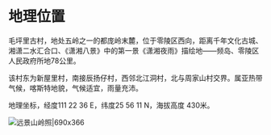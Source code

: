 #  地理位置

毛坪里古村，地处五岭之一的都庞岭末麓，位于零陵区西向，距离千年文化古城、湘潇二水汇合口、《潇湘八景》中的第一景《潇湘夜雨》描绘地——频岛、零陵区人民政府所地78公里。

该村东为新屋里村，南接辰扬仔村，西邻北江洞村，北与周家山村交界。属亚热带气候，喀斯特地貌，气候适宜，雨量充沛。

地理坐标，经度111  22  36 E，纬度25  56  11 N，海拔高度 430米。

![远景山岭照|690x366](https://cdn.ossez.com/discourse-uploads/original/2X/f/f448b1776606c066113158fc61851628e5151637.jpeg ':size=690')